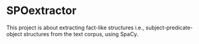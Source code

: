 # SPOextractor
This project is about extracting fact-like structures i.e., subject-predicate-object structures from the text corpus, using SpaCy. 
